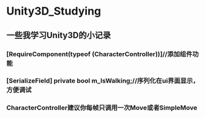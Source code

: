# Unity3D_Studying
## 一些我学习Unity3D的小记录<br />
### [RequireComponent(typeof (CharacterController))]//添加组件功能<br />
### [SerializeField] private bool m_IsWalking;//序列化在ui界面显示，方便调试<br />
### CharacterController建议你每帧只调用一次Move或者SimpleMove<br />
